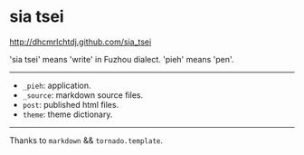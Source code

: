 # sia tsei

<http://dhcmrlchtdj.github.com/sia_tsei>

'sia tsei' means 'write' in Fuzhou dialect.
'pieh' means 'pen'.

------

- `_pieh`: application.
- `_source`: markdown source files.
- `post`: published html files.
- `theme`: theme dictionary.

------

Thanks to `markdown` && `tornado.template`.
